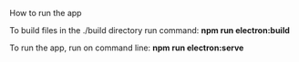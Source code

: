 How to run the app

To build files in the ./build directory run command: **npm run electron:build**

To run the app, run on command line: **npm run electron:serve**
